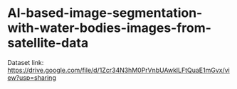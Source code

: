 # AI-based-image-segmentation-with-water-bodies-images-from-satellite-data

Dataset link: https://drive.google.com/file/d/1Zcr34N3hM0PrVnbUAwklLFtQuaE1mGvx/view?usp=sharing
